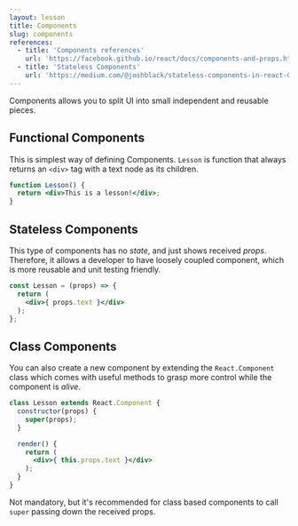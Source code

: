 ```yaml
---
layout: lesson
title: Components
slug: components
references:
  - title: 'Components references'
    url: 'https://facebook.github.io/react/docs/components-and-props.html'
  - title: 'Stateless Components'
    url: 'https://medium.com/@joshblack/stateless-components-in-react-0-14-f9798f8b992d#.dkm84h7pq'
---
```


Components allows you to split UI into small independent and reusable pieces.

## Functional Components

This is simplest way of defining Components. `Lesson` is function that always returns an `<div>` tag with a text node as its children.

```jsx
function Lesson() {
  return <div>This is a lesson!</div>;
}
```


## Stateless Components

This type of components has no _state_, and just shows received _props_. Therefore, it allows a developer to have loosely coupled component, which is more reusable and unit testing friendly.

```jsx
const Lesson = (props) => {
  return (
    <div>{ props.text }</div>
  );
};
```


## Class Components

You can also create a new component by extending the `React.Component` class which comes with useful methods to grasp more control while the component is _alive_.

```jsx
class Lesson extends React.Component {
  constructor(props) {
    super(props);
  }

  render() {
    return (
      <div>{ this.props.text }</div>
    );
  }
}
```

Not mandatory, but it's recommended for class based components to call `super` passing down the received props.
